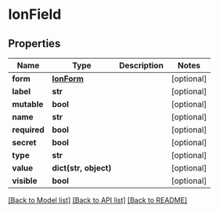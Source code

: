 # IonField

## Properties
Name | Type | Description | Notes
------------ | ------------- | ------------- | -------------
**form** | [**IonForm**](IonForm.md) |  | [optional] 
**label** | **str** |  | [optional] 
**mutable** | **bool** |  | [optional] 
**name** | **str** |  | [optional] 
**required** | **bool** |  | [optional] 
**secret** | **bool** |  | [optional] 
**type** | **str** |  | [optional] 
**value** | **dict(str, object)** |  | [optional] 
**visible** | **bool** |  | [optional] 

[[Back to Model list]](../README.md#documentation-for-models) [[Back to API list]](../README.md#documentation-for-api-endpoints) [[Back to README]](../README.md)

